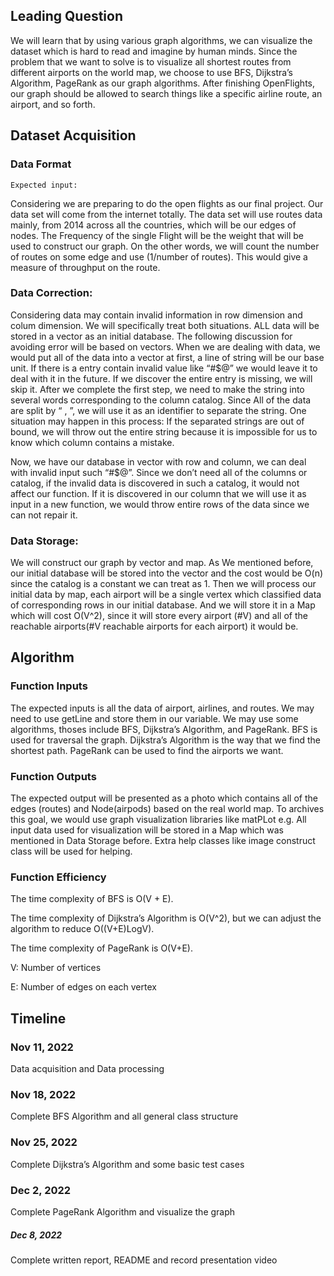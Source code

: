 ## Leading Question 
We will learn that by using various graph algorithms, we can visualize the dataset which is hard to read and imagine by human minds. 
Since the problem that we want to solve is to visualize all shortest routes from different airports on the world map, we choose to use BFS, Dijkstra’s Algorithm, PageRank as our graph algorithms.
After finishing OpenFlights, our graph should be allowed to search things like a specific airline route, an airport, and so forth.

## Dataset Acquisition
### Data Format
	Expected input:
Considering we are preparing to do the open flights as our final project. Our data set will come from the internet totally. The data set will use routes data mainly, from 2014 across all the countries, which will be our edges of nodes. The Frequency of the single Flight will be the weight that will be used to construct our graph. On the other words, we will count the number of routes on some edge and use (1/number of routes). This would give a measure of throughput on the route.

### Data Correction:

Considering data may contain invalid information in row dimension and colum dimension. We will specifically treat both situations. ALL data will be stored in a vector as an initial database. The following discussion for avoiding error will be based on vectors. When we are dealing with data, we would put all of the data into a vector at first, a line of string will be our base unit. If there is a entry contain invalid value like “#$@” we would leave it to deal with it in the future. If we discover the entire entry is missing, we will skip it. After we complete the first step, we need to make the string into several words corresponding to the column catalog. Since All of the data are split by “ , ”, we will use it as an identifier to separate the string. One situation may happen in this process: If the separated strings are out of bound, we will throw out the entire string because it is impossible for us to know which column contains a mistake. 

Now, we have our database in vector with row and column, we can deal with invalid input such “#$@”. Since we don’t need all of the columns or catalog, if the invalid data is discovered in such a catalog, it would not affect our function. If it is discovered in our column that we will use it as input in a new function, we would throw entire rows of the data since we can not repair it.

### Data Storage:

We will construct our graph by vector and map. As We mentioned before, our initial database will be stored into the vector and the cost would be O(n) since the catalog is a constant we can treat as 1.  Then we will process our initial data by map, each airport will be a single vertex which classified data of corresponding rows in our initial database. And we will store it in a Map which will cost O(V^2), since it will store every airport (#V) and all of the reachable airports(#V reachable airports for each airport) it would be. 

## Algorithm 
### Function Inputs

The expected inputs is all the data of airport, airlines, and routes. We may need to use getLine and store them in our variable. We may use some algorithms, thoses include BFS, Dijkstra’s Algorithm, and PageRank. BFS is used for traversal the graph. Dijkstra’s Algorithm is the way that we find the shortest path. PageRank can be used to find the airports we want.

### Function Outputs
	
The expected output will be presented as a photo which contains all of the edges (routes) and Node(airpods) based on the real world map. To archives this goal, we would use graph visualization libraries like matPLot e.g. All input data used for visualization will be stored in a Map which was mentioned in Data Storage before. Extra help classes like image construct class will be used for helping. 

### Function Efficiency 

The time complexity of BFS is O(V + E).

The time complexity of Dijkstra’s Algorithm is O(V^2), but we can adjust the algorithm to reduce O((V+E)LogV).

The time complexity of PageRank is O(V+E).

V: Number of vertices
	
E: Number of edges on each vertex

## Timeline
### Nov 11, 2022 

Data acquisition and Data processing

### Nov 18, 2022 

Complete BFS Algorithm and all general class structure

### Nov 25, 2022 

Complete Dijkstra’s Algorithm and some basic test cases

### Dec 2, 2022	

Complete PageRank Algorithm and visualize the graph

##### Dec 8, 2022 

Complete written report, README and record presentation video
